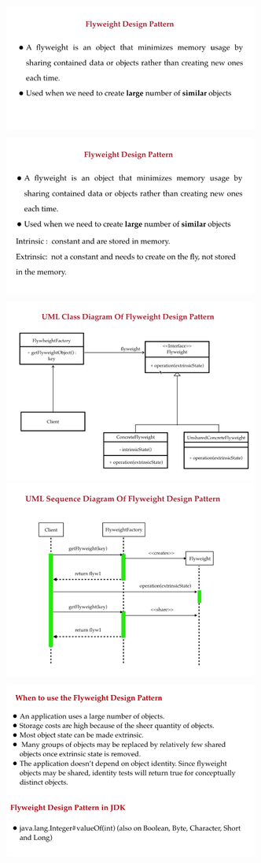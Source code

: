 ![1703599069975](image/01-flightweight/1703599069975.png)

![1703599099202](image/01-flightweight/1703599099202.png)

![1703599135214](image/01-flightweight/1703599135214.png)![1703599232254](image/01-flightweight/1703599232254.png)

![1703599258185](image/01-flightweight/1703599258185.png)
